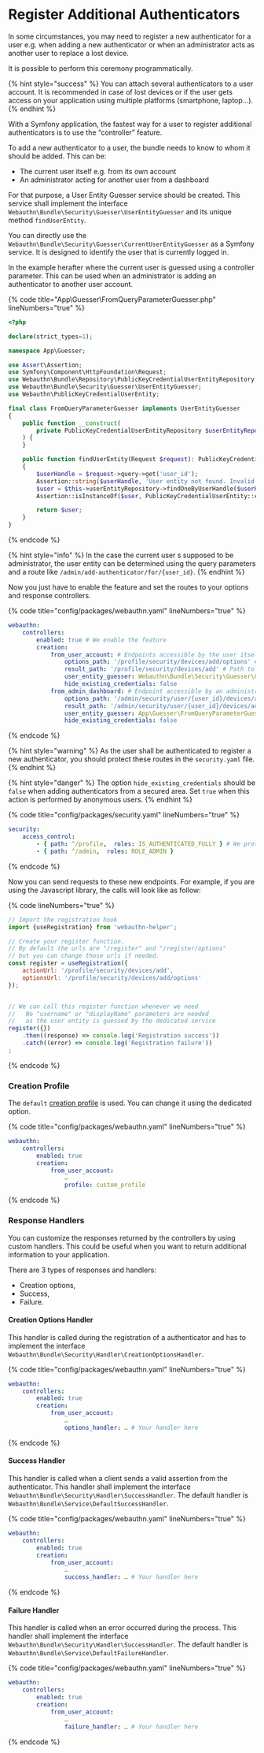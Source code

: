 # Register Additional Authenticators

In some circumstances, you may need to register a new authenticator for a user e.g. when adding a new authenticator or when an administrator acts as another user to replace a lost device.

It is possible to perform this ceremony programmatically.

{% hint style="success" %}
You can attach several authenticators to a user account. It is recommended in case of lost devices or if the user gets access on your application using multiple platforms (smartphone, laptop…).
{% endhint %}

With a Symfony application, the fastest way for a user to register additional authenticators is to use the “controller” feature.

To add a new authenticator to a user, the bundle needs to know to whom it should be added. This can be:

* The current user itself e.g. from its own account
* An administrator acting for another user from a dashboard

For that purpose, a User Entity Guesser service should be created. This service shall implement the interface `Webauthn\Bundle\Security\Guesser\UserEntityGuesser` and its unique method `findUserEntity`.

You can directly use the `Webauthn\Bundle\Security\Guesser\CurrentUserEntityGuesser` as a Symfony service. It is designed to identify the user that is currently logged in.

In the example herafter where the current user is guessed using a controller parameter. This can be used when an administrator is adding an authenticator to another user account.

{% code title="App\Guesser\FromQueryParameterGuesser.php" lineNumbers="true" %}
```php
<?php

declare(strict_types=1);

namespace App\Guesser;

use Assert\Assertion;
use Symfony\Component\HttpFoundation\Request;
use Webauthn\Bundle\Repository\PublicKeyCredentialUserEntityRepository;
use Webauthn\Bundle\Security\Guesser\UserEntityGuesser;
use Webauthn\PublicKeyCredentialUserEntity;

final class FromQueryParameterGuesser implements UserEntityGuesser
{
    public function __construct(
        private PublicKeyCredentialUserEntityRepository $userEntityRepository
    ) {
    }

    public function findUserEntity(Request $request): PublicKeyCredentialUserEntity
    {
        $userHandle = $request->query->get('user_id');
        Assertion::string($userHandle, 'User entity not found. Invalid user ID');
        $user = $this->userEntityRepository->findOneByUserHandle($userHandle);
        Assertion::isInstanceOf($user, PublicKeyCredentialUserEntity::class, 'User entity not found.');

        return $user;
    }
}
```
{% endcode %}

{% hint style="info" %}
In the case the current user s supposed to be administrator, the user entity can be determined using the query parameters and a route like `/admin/add-authenticator/for/{user_id}`.
{% endhint %}

Now you just have to enable the feature and set the routes to your options and response controllers.

{% code title="config/packages/webauthn.yaml" lineNumbers="true" %}
```yaml
webauthn:
    controllers:
        enabled: true # We enable the feature
        creation:
            from_user_account: # Endpoints accessible by the user itself
                options_path: '/profile/security/devices/add/options' # Path to the creation options controller
                result_path: '/profile/security/devices/add' # Path to the response controller
                user_entity_guesser: Webauthn\Bundle\Security\Guesser\CurrentUserEntityGuesser # See above
                hide_existing_credentials: false
            from_admin_dashboard: # Endpoint accessible by an administrator
                options_path: '/admin/security/user/{user_id}/devices/add/options' # Path to the creation options controller
                result_path: '/admin/security/user/{user_id}/devices/add' # Path to the response controller
                user_entity_guesser: App\Guesser\FromQueryParameterGuesser # From the example
                hide_existing_credentials: false
```
{% endcode %}

{% hint style="warning" %}
As the user shall be authenticated to register a new authenticator, you should protect these routes in the `security.yaml` file.
{% endhint %}

{% hint style="danger" %}
The option `hide_existing_credentials` should be `false` when adding authenticators from a secured area. Set `true` when this action is performed by anonymous users.
{% endhint %}

{% code title="config/packages/security.yaml" lineNumbers="true" %}
```yaml
security:
    access_control:
        - { path: ^/profile,  roles: IS_AUTHENTICATED_FULLY } # We protect all the /profile path
        - { path: ^/admin,  roles: ROLE_ADMIN }
```
{% endcode %}

Now you can send requests to these new endpoints. For example, if you are using the Javascript library, the calls will look like as follow:

{% code lineNumbers="true" %}
```javascript
// Import the registration hook
import {useRegistration} from 'webauthn-helper';

// Create your register function.
// By default the urls are "/register" and "/register/options"
// but you can change those urls if needed.
const register = useRegistration({
    actionUrl: '/profile/security/devices/add',
    optionsUrl: '/profile/security/devices/add/options'
});


// We can call this register function whenever we need
//   No "username" or "displayName" parameters are needed
//   as the user entity is guessed by the dedicated service
register({})
    .then((response) => console.log('Registration success'))
    .catch((error) => console.log('Registration failure'))
;
```
{% endcode %}

### Creation Profile

The `default` [creation profile](../the-symfony-way.md#creation-profiles) is used. You can change it using the dedicated option.

{% code title="config/packages/webauthn.yaml" lineNumbers="true" %}
```yaml
webauthn:
    controllers:
        enabled: true
        creation:
            from_user_account:
                …
                profile: custom_profile
```
{% endcode %}

### Response Handlers

You can customize the responses returned by the controllers by using custom handlers. This could be useful when you want to return additional information to your application.

There are 3 types of responses and handlers:

* Creation options,
* Success,
* Failure.

#### Creation Options Handler

This handler is called during the registration of a authenticator and has to implement the interface `Webauthn\Bundle\Security\Handler\CreationOptionsHandler`.

{% code title="config/packages/webauthn.yaml" lineNumbers="true" %}
```yaml
webauthn:
    controllers:
        enabled: true
        creation:
            from_user_account:
                …
                options_handler: … # Your handler here
```
{% endcode %}

#### Success Handler

This handler is called when a client sends a valid assertion from the authenticator. This handler shall implement the interface `Webauthn\Bundle\Security\Handler\SuccessHandler`. The default handler is `Webauthn\Bundle\Service\DefaultSuccessHandler`.

{% code title="config/packages/webauthn.yaml" lineNumbers="true" %}
```yaml
webauthn:
    controllers:
        enabled: true
        creation:
            from_user_account:
                …
                success_handler: … # Your handler here
```
{% endcode %}

#### Failure Handler

This handler is called when an error occurred during the process. This handler shall implement the interface `Webauthn\Bundle\Security\Handler\SuccessHandler`. The default handler is `Webauthn\Bundle\Service\DefaultFailureHandler`.

{% code title="config/packages/webauthn.yaml" lineNumbers="true" %}
```yaml
webauthn:
    controllers:
        enabled: true
        creation:
            from_user_account:
                …
                failure_handler: … # Your handler here
```
{% endcode %}
